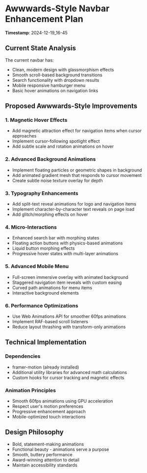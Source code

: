 # Awwwards-Style Navbar Enhancement Plan

**Timestamp**: 2024-12-19_16-45

## Current State Analysis

The current navbar has:

- Clean, modern design with glassmorphism effects
- Smooth scroll-based background transitions
- Search functionality with dropdown results
- Mobile responsive hamburger menu
- Basic hover animations on navigation links

## Proposed Awwwards-Style Improvements

### 1. Magnetic Hover Effects

- Add magnetic attraction effect for navigation items when cursor approaches
- Implement cursor-following spotlight effect
- Add subtle scale and rotation animations on hover

### 2. Advanced Background Animations

- Implement floating particles or geometric shapes in background
- Add animated gradient mesh that responds to cursor movement
- Create subtle noise texture overlay for depth

### 3. Typography Enhancements

- Add split-text reveal animations for logo and navigation items
- Implement character-by-character text reveals on page load
- Add glitch/morphing effects on hover

### 4. Micro-Interactions

- Enhanced search bar with morphing states
- Floating action buttons with physics-based animations
- Liquid button morphing effects
- Progressive hover states with multi-layer animations

### 5. Advanced Mobile Menu

- Full-screen immersive overlay with animated background
- Staggered navigation item reveals with custom easing
- Curved path animations for menu items
- Interactive background elements

### 6. Performance Optimizations

- Use Web Animations API for smoother 60fps animations
- Implement RAF-based scroll listeners
- Reduce layout thrashing with transform-only animations

## Technical Implementation

### Dependencies

- framer-motion (already installed)
- Additional utility libraries for advanced math calculations
- Custom hooks for cursor tracking and magnetic effects

### Animation Principles

- Smooth 60fps animations using GPU acceleration
- Respect user's motion preferences
- Progressive enhancement approach
- Mobile-optimized touch interactions

## Design Philosophy

- Bold, statement-making animations
- Functional beauty - animations serve a purpose
- Smooth, buttery performance
- Award-winning attention to detail
- Maintain accessibility standards
